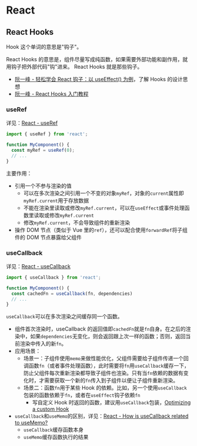# React

## React Hooks

Hook 这个单词的意思是"钩子"。

React Hooks 的意思是，组件尽量写成纯函数，如果需要外部功能和副作用，就用钩子把外部代码"钩"进来。 React Hooks 就是那些钩子。

- [阮一峰 - 轻松学会 React 钩子：以 useEffect() 为例](https://www.ruanyifeng.com/blog/2020/09/react-hooks-useeffect-tutorial.html)，了解 Hooks 的设计思想
- [阮一峰 - React Hooks 入门教程](https://www.ruanyifeng.com/blog/2019/09/react-hooks.html)

### useRef

详见：[React - useRef](https://react.dev/reference/react/useRef)

```ts
import { useRef } from 'react';

function MyComponent() {
  const myRef = useRef(0);
  // ...
}
```

主要作用：

- 引用一个不参与渲染的值
  - 可以在多次渲染之间引用一个不变的对象`myRef`，对象的`current`属性即`myRef.current`用于存放数据
  - 不能在渲染里读取或修改`myRef.current`，可以在`useEffect`或事件处理函数里读取或修改`myRef.current`
  - 修改`myRef.current`，不会导致组件的重新渲染
- 操作 DOM 节点（类似于 Vue 里的`ref`），还可以配合使用`forwardRef`将子组件的 DOM 节点暴露给父组件

### useCallback

详见：[React - useCallback](https://react.dev/reference/react/useCallback)

```ts
import { useCallback } from 'react';

function MyComponent() {
  const cachedFn = useCallback(fn, dependencies)
  // ...
}
```

`useCallback`可以在多次渲染之间缓存同一个函数。

- 组件首次渲染时，useCallback 的返回值即`cachedFn`就是`fn`自身。在之后的渲染中，如果`dependencies`无变化，则会返回跟上次一样的函数；否则，返回当前渲染中传入的新`fn`。
- 应用场景：
  - 场景一：子组件使用`memo`来做性能优化，父组件需要给子组件传递一个回调函数`fn`（或者事件处理函数），此时需要将`fn`用`useCallback`缓存一下，防止父组件每次重新渲染都导致子组件也渲染。只有当`fn`依赖的数据有变化时，才需要获取一个新的`fn`传入到子组件以便让子组件重新渲染。
  - 场景二：函数`fn`用于某些 Hook 的依赖。比如，另一个使用`useCallback`包装的函数依赖于`fn`，或者在`useEffect`钩子依赖`fn`
    - 写自定义 Hook 时返回的函数，建议用`useCallback`包装，[Optimizing a custom Hook](https://react.dev/reference/react/useCallback#optimizing-a-custom-hook)
- `useCallback`和`useMemo`的区别，详见：[React - How is useCallback related to useMemo?](https://react.dev/reference/react/useCallback#how-is-usecallback-related-to-usememo)
  - `useCallback`缓存函数本身
  - `useMemo`缓存函数执行的结果
